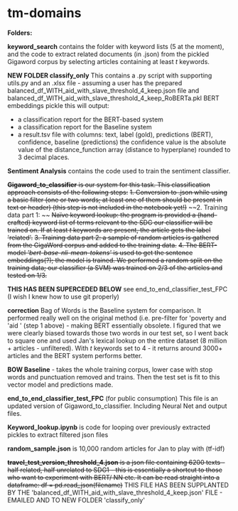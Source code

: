 # tm-domains

**Folders:**

**keyword_search** contains the folder with keyword lists (5 at the moment), and the code to extract related documents (in .json) from the pickled Gigaword corpus by selecting articles containing at least *t* keywords.

**NEW FOLDER classify_only** This contains a .py script with supporting utils.py and an .xlsx file - assuming a user has the prepared balanced_df_WITH_aid_with_slave_threshold_4_keep.json file and balanced_df_WITH_aid_with_slave_threshold_4_keep_RoBERTa.pkl BERT embeddings pickle this will output:
- a classification report for the BERT-based system
- a classification report for the Baseline system
- a result.tsv file with columns: text,	label (gold),	predictions (BERT),	confidence,	baseline (predictions)
the confidence value is the absolute value of the distance_function array (distance to hyperplane) rounded to 3 decimal places.

**Sentiment Analysis** contains the code used to train the sentiment classifier.

~~**Gigaword_to_classifier** is our system for this task. This classification approach consists of the following steps:~~
~~1. Conversion to .json while using a basic filter (one or two words; at least one of them should be present in text or header) (this step is not included in the notebook yet!)~~
~~2. Training data part 1: ~~
~~Naïve keyword lookup: the program is provided a (hand-crafted) keyword list of terms relevant to the SDG our classifier will be trained on. If at least *t* keywords are present, the article gets the label 'related'.~~
~~3. Training data part 2: a sample of random articles is gathered from the GigaWord corpus and added to the training data.~~
~~4. The BERT-model *'bert-base-nli-mean-tokens'* is used to get the sentence embeddings(?); the model is trained. We performed a random split on the training data; our classifier (a SVM) was trained on 2/3 of the articles and tested on 1/3.~~

**THIS HAS BEEN SUPERCEDED BELOW** see end_to_end_classifier_test_FPC (I wish I knew how to use git properly)

**correction** Bag of Words is the Baseline system for comparison. It performed really well on the original method (i.e. pre-filter for 'poverty and 'aid ' (step 1 above) - making BERT essentially obsolete. I figured that we were clearly biased towards those two words in our test set, so I went back to square one and used Jan's lexical lookup on the entire dataset (8 million + articles - unfiltered). With *t* keywords set to 4 - it returns around 3000+ articles and the BERT system performs better.

**BOW Baseline** - takes the whole  training corpus, lower case with stop words and punctuation removed and trains. Then the test set is fit to this vector model and predictions made. 

**end_to_end_classifier_test_FPC** (for public consumption) This file is an updated version of Gigaword_to_classifier. Including Neural Net and output files. 

**Keyword_lookup.ipynb** is code for looping over previously extracted pickles to extract filtered json files

**random_sample.json** is 10,000 random articles for Jan to play with (tf-idf)

~~**travel_test_version_threshold_4.json** is a json file containing 6200 texts - half related, half unrelated to SDG1 - this is essentially a shortcut to those who want to experiment with BERT/ NN etc. It can be read straight into a dataframe: df = pd.read_json(filename)~~
THIS FILE HAS BEEN SUPPLANTED BY THE 'balanced_df_WITH_aid_with_slave_threshold_4_keep.json' FILE - EMAILED AND TO NEW FOLDER 'classify_only'
